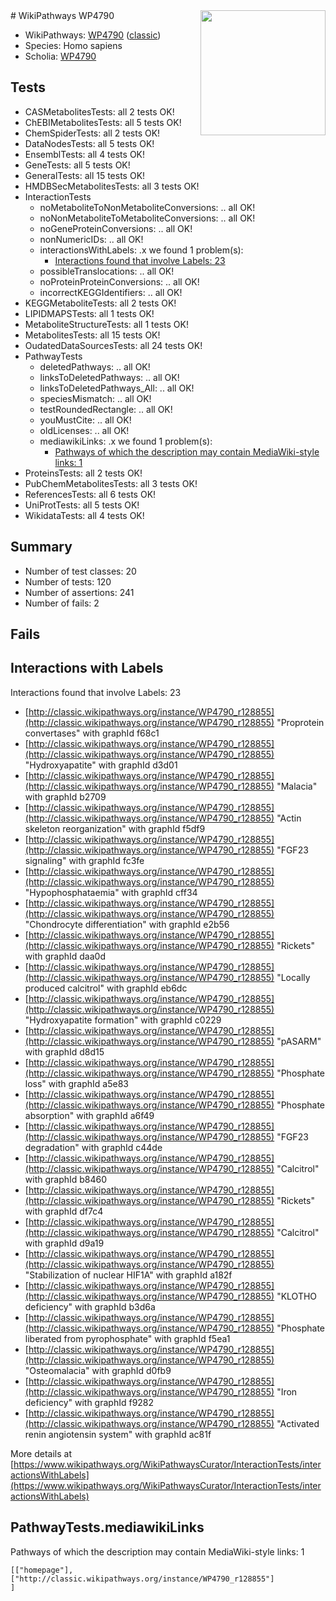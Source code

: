 <img style="float: right; width: 200px" src="https://upload.wikimedia.org/wikipedia/commons/thumb/8/83/Wplogo_with_text_500.png/640px-Wplogo_with_text_500.png" />
# WikiPathways WP4790

* WikiPathways: [WP4790](https://wikipathways.org/pathways/WP4790) ([classic](https://classic.wikipathways.org/instance/WP4790))
* Species: Homo sapiens
* Scholia: [WP4790](https://scholia.toolforge.org/wikipathways/WP4790)
## Tests
* CASMetabolitesTests: all 2 tests OK!
* ChEBIMetabolitesTests: all 5 tests OK!
* ChemSpiderTests: all 2 tests OK!
* DataNodesTests: all 5 tests OK!
* EnsemblTests: all 4 tests OK!
* GeneTests: all 5 tests OK!
* GeneralTests: all 15 tests OK!
* HMDBSecMetabolitesTests: all 3 tests OK!
* InteractionTests
    * noMetaboliteToNonMetaboliteConversions: .. all OK!
    * noNonMetaboliteToMetaboliteConversions: .. all OK!
    * noGeneProteinConversions: .. all OK!
    * nonNumericIDs: .. all OK!
    * interactionsWithLabels: .x we found 1 problem(s):
        * [Interactions found that involve Labels: 23](#fe97a8da)
    * possibleTranslocations: .. all OK!
    * noProteinProteinConversions: .. all OK!
    * incorrectKEGGIdentifiers: .. all OK!
* KEGGMetaboliteTests: all 2 tests OK!
* LIPIDMAPSTests: all 1 tests OK!
* MetaboliteStructureTests: all 1 tests OK!
* MetabolitesTests: all 15 tests OK!
* OudatedDataSourcesTests: all 24 tests OK!
* PathwayTests
    * deletedPathways: .. all OK!
    * linksToDeletedPathways: .. all OK!
    * linksToDeletedPathways_All: .. all OK!
    * speciesMismatch: .. all OK!
    * testRoundedRectangle: .. all OK!
    * youMustCite: .. all OK!
    * oldLicenses: .. all OK!
    * mediawikiLinks: .x we found 1 problem(s):
        * [Pathways of which the description may contain MediaWiki-style links: 1](#da69cf45)
* ProteinsTests: all 2 tests OK!
* PubChemMetabolitesTests: all 3 tests OK!
* ReferencesTests: all 6 tests OK!
* UniProtTests: all 5 tests OK!
* WikidataTests: all 4 tests OK!


## Summary

* Number of test classes: 20
* Number of tests: 120
* Number of assertions: 241
* Number of fails: 2

## Fails

<a name="fe97a8da" />

## Interactions with Labels

Interactions found that involve Labels: 23

* [http://classic.wikipathways.org/instance/WP4790_r128855](http://classic.wikipathways.org/instance/WP4790_r128855) "Proprotein convertases" with graphId f68c1
* [http://classic.wikipathways.org/instance/WP4790_r128855](http://classic.wikipathways.org/instance/WP4790_r128855) "Hydroxyapatite" with graphId d3d01
* [http://classic.wikipathways.org/instance/WP4790_r128855](http://classic.wikipathways.org/instance/WP4790_r128855) "Malacia" with graphId b2709
* [http://classic.wikipathways.org/instance/WP4790_r128855](http://classic.wikipathways.org/instance/WP4790_r128855) "Actin skeleton reorganization" with graphId f5df9
* [http://classic.wikipathways.org/instance/WP4790_r128855](http://classic.wikipathways.org/instance/WP4790_r128855) "FGF23 signaling" with graphId fc3fe
* [http://classic.wikipathways.org/instance/WP4790_r128855](http://classic.wikipathways.org/instance/WP4790_r128855) "Hypophosphataemia" with graphId cff34
* [http://classic.wikipathways.org/instance/WP4790_r128855](http://classic.wikipathways.org/instance/WP4790_r128855) "Chondrocyte differentiation" with graphId e2b56
* [http://classic.wikipathways.org/instance/WP4790_r128855](http://classic.wikipathways.org/instance/WP4790_r128855) "Rickets" with graphId daa0d
* [http://classic.wikipathways.org/instance/WP4790_r128855](http://classic.wikipathways.org/instance/WP4790_r128855) "Locally produced
calcitrol" with graphId eb6dc
* [http://classic.wikipathways.org/instance/WP4790_r128855](http://classic.wikipathways.org/instance/WP4790_r128855) "Hydroxyapatite
formation" with graphId c0229
* [http://classic.wikipathways.org/instance/WP4790_r128855](http://classic.wikipathways.org/instance/WP4790_r128855) "pASARM" with graphId d8d15
* [http://classic.wikipathways.org/instance/WP4790_r128855](http://classic.wikipathways.org/instance/WP4790_r128855) "Phosphate loss" with graphId a5e83
* [http://classic.wikipathways.org/instance/WP4790_r128855](http://classic.wikipathways.org/instance/WP4790_r128855) "Phosphate
absorption" with graphId a6f49
* [http://classic.wikipathways.org/instance/WP4790_r128855](http://classic.wikipathways.org/instance/WP4790_r128855) "FGF23 degradation" with graphId c44de
* [http://classic.wikipathways.org/instance/WP4790_r128855](http://classic.wikipathways.org/instance/WP4790_r128855) "Calcitrol" with graphId b8460
* [http://classic.wikipathways.org/instance/WP4790_r128855](http://classic.wikipathways.org/instance/WP4790_r128855) "Rickets" with graphId df7c4
* [http://classic.wikipathways.org/instance/WP4790_r128855](http://classic.wikipathways.org/instance/WP4790_r128855) "Calcitrol" with graphId d9a19
* [http://classic.wikipathways.org/instance/WP4790_r128855](http://classic.wikipathways.org/instance/WP4790_r128855) "Stabilization of
nuclear HIF1A" with graphId a182f
* [http://classic.wikipathways.org/instance/WP4790_r128855](http://classic.wikipathways.org/instance/WP4790_r128855) "KLOTHO deficiency" with graphId b3d6a
* [http://classic.wikipathways.org/instance/WP4790_r128855](http://classic.wikipathways.org/instance/WP4790_r128855) "Phosphate liberated
from pyrophosphate" with graphId f5ea1
* [http://classic.wikipathways.org/instance/WP4790_r128855](http://classic.wikipathways.org/instance/WP4790_r128855) "Osteomalacia" with graphId d0fb9
* [http://classic.wikipathways.org/instance/WP4790_r128855](http://classic.wikipathways.org/instance/WP4790_r128855) "Iron deficiency" with graphId f9282
* [http://classic.wikipathways.org/instance/WP4790_r128855](http://classic.wikipathways.org/instance/WP4790_r128855) "Activated renin angiotensin system" with graphId ac81f


More details at [https://www.wikipathways.org/WikiPathwaysCurator/InteractionTests/interactionsWithLabels](https://www.wikipathways.org/WikiPathwaysCurator/InteractionTests/interactionsWithLabels)

<a name="da69cf45" />

## PathwayTests.mediawikiLinks

Pathways of which the description may contain MediaWiki-style links: 1
```
[["homepage"],
["http://classic.wikipathways.org/instance/WP4790_r128855"]
]
```

